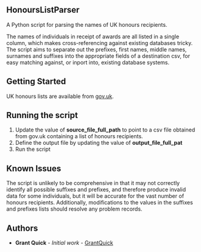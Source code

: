 ## HonoursListParser
A Python script for parsing the names of UK honours recipients.

The names of individuals in receipt of awards are all listed in a single column, which makes cross-referencing against existing databases tricky. The script aims to separate out the prefixes, first names, middle names, surnames and suffixes into the appropriate fields of a destination csv, for easy matching against, or inport into, existing database systems.

## Getting Started
UK honours lists are available from [gov.uk](https://www.gov.uk/search/all?parent=&keywords=honours+list&level_one_taxon=&manual=&public_timestamp%5Bfrom%5D=&public_timestamp%5Bto%5D=&order=relevance). 

## Running the script
1. Update the value of **source_file_full_path** to point to a csv file obtained from gov.uk containing a list of honours recipients.
2. Define the output file by updating the value of **output_file_full_pat**
3. Run the script

## Known Issues
The script is unlikely to be comprehensive in that it may not correctly identify all possible suffixes and prefixes, and therefore produce invalid data for some individuals, but it will be accurate for the vast number of honours recipients. Additionally, modifications to the values in the suffixes and prefixes lists should resolve any problem records.

## Authors
* **Grant Quick** - *Initial work* - [GrantQuick](https://github.com/GrantQuick)